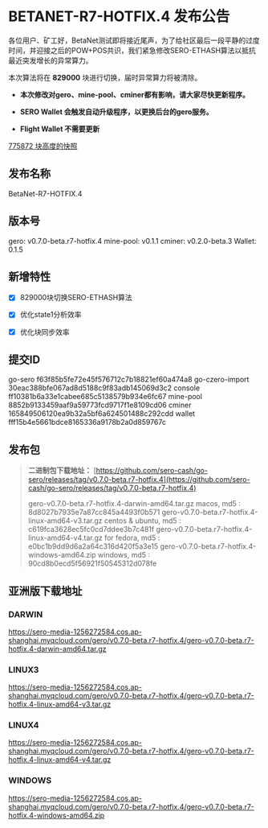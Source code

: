 # BETANET-R7-HOTFIX.4 发布公告

各位用户、矿工好，BetaNet测试即将接近尾声，为了给社区最后一段平静的过度时间，并迎接之后的POW+POS共识，我们紧急修改SERO-ETHASH算法以抵抗最近突发增长的异常算力。

本次算法将在 **829000** 块进行切换，届时异常算力将被清除。

* **本次修改对gero、mine-pool、cminer都有影响，请大家尽快更新程序。**

* **SERO Wallet 会触发自动升级程序，以更换后台的gero服务。**

* **Flight Wallet 不需要更新**


[775872 块高度的快照](?file=Start/sero-chain-snapshot-list)



## 发布名称

BetaNet-R7-HOTFIX.4

## 版本号

gero: v0.7.0-beta.r7-hotfix.4
mine-pool: v0.1.1
cminer: v0.2.0-beta.3
Wallet: 0.1.5


## 新增特性

- [x] 829000块切换SERO-ETHASH算法
- [x] 优化state1分析效率
- [x] 优化块同步效率


## 提交ID

go-sero                   f63f85b5fe72e45f576712c7b18821ef60a474a8
go-czero-import   30eac388bfe067ad8d5188c9f83adb145069d3c2
console                  ff10381b6a33e1cabee685c5138579b934e6fc67
mine-pool             8852b9133459aaf9a59773fcd9717f1e8109cd06
cminer                   165849506120ea9b32a5bf6a624501488c292cdd
wallet                     fff15b4e5661bdce8165336a9178b2a0d859767c



## 发布包

> **二进制包下载地址：**
> [https://github.com/sero-cash/go-sero/releases/tag/v0.7.0-beta.r7-hotfix.4](https://github.com/sero-cash/go-sero/releases/tag/v0.7.0-beta.r7-hotfix.4)
>
> gero-v0.7.0-beta.r7-hotfix.4-darwin-amd64.tar.gz  macos,  md5 : 8d8027b7935e7a87cc845a4493f0b571
> gero-v0.7.0-beta.r7-hotfix.4-linux-amd64-v3.tar.gz  centos & ubuntu, md5 : c619fca3628ec5fc0cd7ddee3b7c481f
> gero-v0.7.0-beta.r7-hotfix.4-linux-amd64-v4.tar.gz  for fedora, md5 : e0bc1b9dd9d6a2a64c316d420f5a3e15
> gero-v0.7.0-beta.r7-hotfix.4-windows-amd64.zip  windows, md5 : 90cd8b0ecd5f56921f50545312d078fe



## 亚洲版下载地址

### DARWIN

<https://sero-media-1256272584.cos.ap-shanghai.myqcloud.com/gero/v0.7.0-beta.r7-hotfix.4/gero-v0.7.0-beta.r7-hotfix.4-darwin-amd64.tar.gz>

### LINUX3

<https://sero-media-1256272584.cos.ap-shanghai.myqcloud.com/gero/v0.7.0-beta.r7-hotfix.4/gero-v0.7.0-beta.r7-hotfix.4-linux-amd64-v3.tar.gz>

### LINUX4

<https://sero-media-1256272584.cos.ap-shanghai.myqcloud.com/gero/v0.7.0-beta.r7-hotfix.4/gero-v0.7.0-beta.r7-hotfix.4-linux-amd64-v4.tar.gz>

### WINDOWS

<https://sero-media-1256272584.cos.ap-shanghai.myqcloud.com/gero/v0.7.0-beta.r7-hotfix.4/gero-v0.7.0-beta.r7-hotfix.4-windows-amd64.zip>








